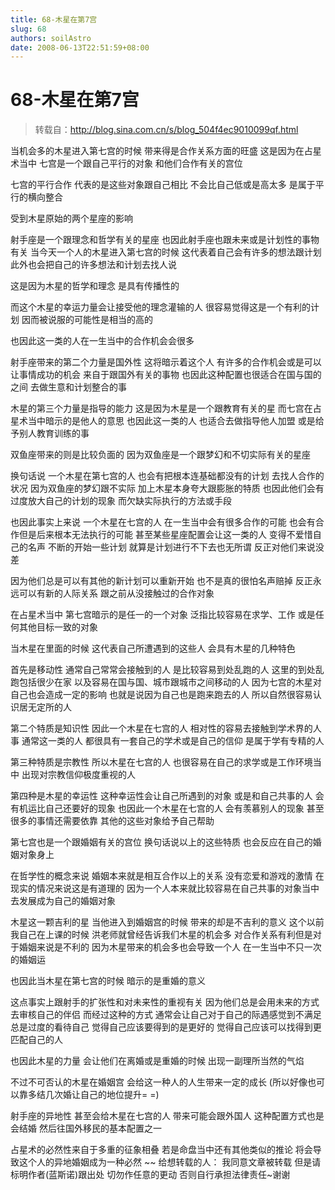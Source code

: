 ```yaml
---
title: 68-木星在第7宫
slug: 68
authors: soilAstro
date: 2008-06-13T22:51:59+08:00
---
```

# 68-木星在第7宫

> 转载自：http://blog.sina.com.cn/s/blog_504f4ec9010099qf.html

当机会多的木星进入第七宫的时候
带来得是合作关系方面的旺盛
这是因为在占星术当中
七宫是一个跟自己平行的对象
和他们合作有关的宫位


七宫的平行合作
代表的是这些对象跟自己相比
不会比自己低或是高太多
是属于平行的横向整合


受到木星原始的两个星座的影响


射手座是一个跟理念和哲学有关的星座
也因此射手座也跟未来或是计划性的事物有关
当今天一个人的木星进入第七宫的时候
这代表着自己会有许多的想法跟计划
此外也会把自己的许多想法和计划去找人说


这是因为木星的哲学和理念
是具有传播性的


而这个木星的幸运力量会让接受他的理念灌输的人
很容易觉得这是一个有利的计划
因而被说服的可能性是相当的高的


也因此这一类的人在一生当中的合作机会会很多


射手座带来的第二个力量是国外性
这将暗示着这个人
有许多的合作机会或是可以让事情成功的机会
来自于跟国外有关的事物
也因此这种配置也很适合在国与国的之间
去做生意和计划整合的事


木星的第三个力量是指导的能力
这是因为木星是一个跟教育有关的星
而七宫在占星术当中暗示的是他人的意思
也因此这一类的人
也适合去做指导他人加盟
或是给予别人教育训练的事


双鱼座带来的则是比较负面的
因为双鱼座是一个跟梦幻和不切实际有关的星座


换句话说
一个木星在第七宫的人
也会有把根本连基础都没有的计划
去找人合作的状况
因为双鱼座的梦幻跟不实际
加上木星本身夸大跟膨胀的特质
也因此他们会有过度放大自己的计划的现象
而欠缺实际执行的方法或手段


也因此事实上来说
一个木星在七宫的人
在一生当中会有很多合作的可能
也会有合作但是后来根本无法执行的可能
甚至某些星座配置会让这一类的人
变得不爱惜自己的名声
不断的开始一些计划
就算是计划进行不下去也无所谓
反正对他们来说没差


因为他们总是可以有其他的新计划可以重新开始
也不是真的很怕名声赔掉
反正永远可以有新的人际关系
跟之前从没接触过的合作对象


在占星术当中
第七宫暗示的是任一的一个对象
泛指比较容易在求学、工作
或是任何其他目标一致的对象


当木星在里面的时候
这代表自己所遭遇到的这些人
会具有木星的几种特色


首先是移动性
通常自己常常会接触到的人
是比较容易到处乱跑的人
这里的到处乱跑包括很少在家
以及容易在国与国、城市跟城市之间移动的人
因为七宫的木星对自己也会造成一定的影响
也就是说因为自己也是跑来跑去的人
所以自然很容易认识居无定所的人


第二个特质是知识性
因此一个木星在七宫的人
相对性的容易去接触到学术界的人事
通常这一类的人
都很具有一套自己的学术或是自己的信仰
是属于学有专精的人


第三种特质是宗教性
所以木星在七宫的人
也很容易在自己的求学或是工作环境当中
出现对宗教信仰极度重视的人


第四种是木星的幸运性
这种幸运性会让自己所遇到的对象
或是和自己共事的人
会有机运比自己还要好的现象
也因此一个木星在七宫的人
会有羡慕别人的现象
甚至很多的事情还需要依靠
其他的这些对象给予自己帮助


第七宫也是一个跟婚姻有关的宫位
换句话说以上的这些特质
也会反应在自己的婚姻对象身上


在哲学性的概念来说
婚姻本来就是相互合作以上的关系
没有恋爱和游戏的激情
在现实的情况来说这是有道理的
因为一个人本来就比较容易在自己共事的对象当中
去发展成为自己的婚姻对象


木星这一颗吉利的星
当他进入到婚姻宫的时候
带来的却是不吉利的意义
这个以前我自己在上课的时候
洪老师就曾经告诉我们木星的机会多
对合作关系有利但是对于婚姻来说是不利的
因为木星带来的机会多也会导致一个人
在一生当中不只一次的婚姻运


也因此当木星在第七宫的时候
暗示的是重婚的意义


这点事实上跟射手的扩张性和对未来性的重视有关
因为他们总是会用未来的方式去审核自己的伴侣
而经过这种的方式
通常会让自己对于自己的际遇感觉到不满足
总是过度的看待自己
觉得自己应该要得到的是更好的
觉得自己应该可以找得到更匹配自己的人


也因此木星的力量
会让他们在离婚或是重婚的时候
出现一副理所当然的气焰


不过不可否认的木星在婚姻宫
会给这一种人的人生带来一定的成长
(所以好像也可以靠多结几次婚让自己的地位提升= =)


射手座的异地性
甚至会给木星在七宫的人
带来可能会跟外国人
这种配置方式也是会结婚
然后往国外移民的基本配置之一


占星术的必然性来自于多重的征象相叠
若是命盘当中还有其他类似的推论
将会导致这个人的异地婚姻成为一种必然
~~
给想转载的人：
我同意文章被转载
但是请标明作者(蓝斯诺)跟出处
切勿作任意的更动
否则自行承担法律责任~谢谢


 


  